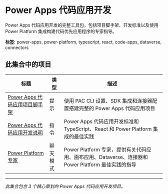 # Power Apps 代码应用开发

Power Apps 代码应用开发的完整工具包，包括项目脚手架、开发标准以及使用 Power Platform 集成构建代码优先应用程序的专家指导。

**标签:** power-apps, power-platform, typescript, react, code-apps, dataverse, connectors

## 此集合中的项目

| 标题 | 类型 | 描述 |
| --- | --- | --- |
| [Power Apps 代码应用项目脚手架](../prompts/power-apps-code-app-scaffold.prompt.md) | 提示 | 使用 PAC CLI 设置、SDK 集成和连接器配置搭建完整的 Power Apps 代码应用项目 |
| [Power Apps 代码应用开发说明](../instructions/power-apps-code-apps.instructions.md) | 指令 | Power Apps 代码应用开发标准和 TypeScript、React 和 Power Platform 集成的最佳实践 |
| [Power Platform 专家](../chatmodes/power-platform-expert.chatmode.md) | 聊天模式 | Power Platform 专家，提供有关代码应用、画布应用、Dataverse、连接器和 Power Platform 最佳实践的指导 |

---
*此集合包含 3 个精心策划的 Power Apps 代码应用开发项目。*
